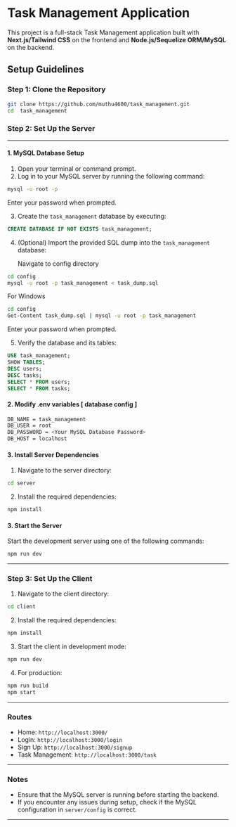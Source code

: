# Task Management Application

This project is a full-stack Task Management application built with **Next.js/Tailwind CSS** on the frontend and **Node.js/Sequelize ORM/MySQL** on the backend.

## Setup Guidelines

### Step 1: Clone the Repository

```bash
git clone https://github.com/muthu4600/task_management.git
cd  task_management
```

### Step 2: Set Up the Server

----------------------------------------------------------------------------------------------

#### 1. MySQL Database Setup

1. Open your terminal or command prompt.
2. Log in to your MySQL server by running the following command:

```bash
mysql -u root -p
```
   Enter your password when prompted.

3. Create the `task_management` database by executing:

```sql
CREATE DATABASE IF NOT EXISTS task_management;
```

4. (Optional) Import the provided SQL dump into the `task_management` database:

   Navigate to config directory

```bash
cd config
mysql -u root -p task_management < task_dump.sql
   ```

   For Windows
```bash
cd config
Get-Content task_dump.sql | mysql -u root -p task_management
   ```

   Enter your password when prompted.

5. Verify the database and its tables:

```sql
USE task_management;
SHOW TABLES;
DESC users;
DESC tasks;
SELECT * FROM users;
SELECT * FROM tasks;
```

#### 2. Modify .env variables [ database config ]
```bash
DB_NAME = task_management
DB_USER = root
DB_PASSWORD = <Your MySQL Database Password>
DB_HOST = localhost
```

#### 3. Install Server Dependencies

1. Navigate to the server directory:

```bash
cd server
   ```

2. Install the required dependencies:

```bash
npm install
   ```

#### 3. Start the Server

Start the development server using one of the following commands:

```bash
npm run dev
```

-----------------------------------------------------------------------------------------------

### Step 3: Set Up the Client

1. Navigate to the client directory:

 ```bash
cd client
   ```

2. Install the required dependencies:

```bash
npm install
   ```

3. Start the client in development mode:

```bash
npm run dev
   ```

4. For production:

```bash
npm run build
npm start
   ```

---

### Routes

- Home: `http://localhost:3000/`
- Login: `http://localhost:3000/login`
- Sign Up: `http://localhost:3000/signup`
- Task Management: `http://localhost:3000/task`

---

### Notes

- Ensure that the MySQL server is running before starting the backend.
- If you encounter any issues during setup, check if the MySQL configuration in `server/config` is correct.

---
